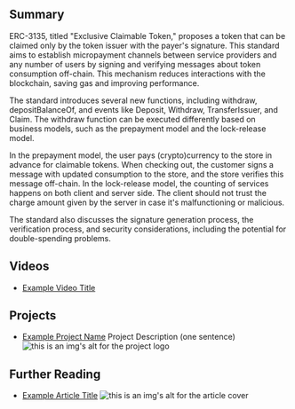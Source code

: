 ## Summary

ERC-3135, titled "Exclusive Claimable Token," proposes a token that can be claimed only by the token issuer with the payer's signature. This standard aims to establish micropayment channels between service providers and any number of users by signing and verifying messages about token consumption off-chain. This mechanism reduces interactions with the blockchain, saving gas and improving performance.

The standard introduces several new functions, including withdraw, depositBalanceOf, and events like Deposit, Withdraw, TransferIssuer, and Claim. The withdraw function can be executed differently based on business models, such as the prepayment model and the lock-release model.

In the prepayment model, the user pays (crypto)currency to the store in advance for claimable tokens. When checking out, the customer signs a message with updated consumption to the store, and the store verifies this message off-chain. In the lock-release model, the counting of services happens on both client and server side. The client should not trust the charge amount given by the server in case it's malfunctioning or malicious.

The standard also discusses the signature generation process, the verification process, and security considerations, including the potential for double-spending problems.

## Videos

- [Example Video Title](https://www.youtube.com/watch?v=TDGq4aeevgY)

## Projects

- [Example Project Name](https://xxxx.xxx/xxxxx) Project Description (one sentence) ![this is an img's alt for the project logo](https://xxxx.xxx/project-logo.xxx)

## Further Reading

- [Example Article Title](https://xxxx.xxx/xxxxx) ![this is an img's alt for the article cover](https://xxxx.xxx/article-cover.xxx)
